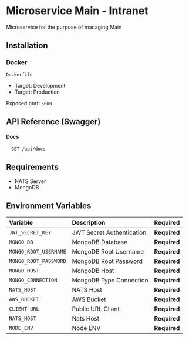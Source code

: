 # Microservice Main - Intranet

Microservice for the purpose of managing Main
## Installation

### Docker

`Dockerfile`

- Target: Development
- Target: Production

Exposed port: `3000`
## API Reference (Swagger)

#### Docs

```http
  GET /api/docs
```


## Requirements

- NATS Server
- MongoDB

## Environment Variables

| Variable              | Description                 | Required     |
| :-------------------- | :---------------------------| :------------|
| `JWT_SECRET_KEY`      | JWT Secret Authentication   | **Required** |
| `MONGO_DB`            | MongoDB Database            | **Required** |
| `MONGO_ROOT_USERNAME` | MongoDB Root Username       | **Required** |
| `MONGO_ROOT_PASSWORD` | MongoDB Root Password       | **Required** |
| `MONGO_HOST`          | MongoDB Host                | **Required** |
| `MONGO_CONNECTION`    | MongoDB Type Connection     | **Required** |
| `NATS_HOST`           | NATS Host                   | **Required** |
| `AWS_BUCKET`          | AWS Bucket                  | **Required** |
| `CLIENT_URL`          | Public URL Client           | **Required** |
| `NATS_HOST`           | Nats Host                   | **Required** |
| `NODE_ENV`            | Node ENV                    | **Required** |